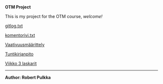 **OTM Project**

This is my project for the OTM course, *welcome!*

[gitlog.txt](https://github.com/rpulkka/otm-harjoitustyo/blob/master/laskarit/viikko1/gitlog.txt)

[komentorivi.txt](https://github.com/rpulkka/otm-harjoitustyo/blob/master/laskarit/viikko1/komentorivi.txt)

[Vaativuusmäärittely](https://github.com/rpulkka/otm-harjoitustyo/blob/master/dokumentaatio/vaativuusmaarittely.md)

[Tuntikirjanpito](https://github.com/rpulkka/otm-harjoitustyo/blob/master/dokumentaatio/tuntikirjanpito.md)

[Viikko 3 laskarit](https://github.com/rpulkka/otm-harjoitustyo/blob/master/laskarit/viikko3/tehtavat3.md)

---

**Author: Robert Pulkka**
